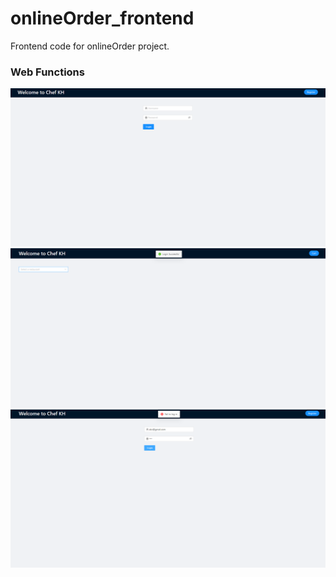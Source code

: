 # onlineOrder_frontend
Frontend code for onlineOrder project.

### Web Functions

![login1](images/login.PNG)
![login2](images/login2.PNG)
![login3](images/login3.PNG)